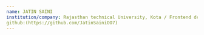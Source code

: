 ```yaml
---
name: JATIN SAINI
institution/company: Rajasthan technical University, Kota / Frontend developer in forage
github:(https://github.com/JatinSainiOO7)
---
```

